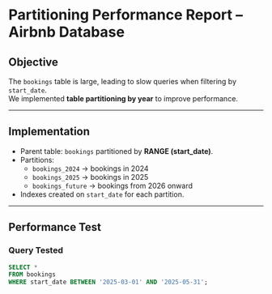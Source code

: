 # Partitioning Performance Report – Airbnb Database

## Objective
The `bookings` table is large, leading to slow queries when filtering by `start_date`.  
We implemented **table partitioning by year** to improve performance.

---

## Implementation
- Parent table: `bookings` partitioned by **RANGE (start_date)**.  
- Partitions:
  - `bookings_2024` → bookings in 2024  
  - `bookings_2025` → bookings in 2025  
  - `bookings_future` → bookings from 2026 onward  
- Indexes created on `start_date` for each partition.

---

## Performance Test

### Query Tested
```sql
SELECT *
FROM bookings
WHERE start_date BETWEEN '2025-03-01' AND '2025-05-31';
